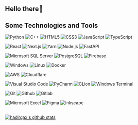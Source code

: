 ## Hello there👋

## Some Technologies and Tools

![Python](https://img.shields.io/badge/Python-%23ffffff.svg?logo=Python&logoColor=3776ab&style=flat)
![C++](https://img.shields.io/badge/C++-%23ffffff.svg?logo=cplusplus&logoColor=00599c&style=flat)
![HTML5](https://img.shields.io/badge/HTML-%23ffffff.svg?logo=HTML5&style=flat)
![CSS3](https://img.shields.io/badge/CSS-%23ffffff.svg?logo=CSS3&logoColor=1572b6&style=flat)
![JavaScript](https://img.shields.io/badge/JavaScript-%23ffffff.svg?logo=JavaScript&logoColor=f7df1e&style=flat)
![TypeScript](https://img.shields.io/badge/TypeScript-%23ffffff.svg?logo=TypeScript&logoColor=3178c6&style=flat)

![React](https://img.shields.io/badge/React-%23ffffff.svg?logo=React&logoColor=61daab&style=flat)
![Next.js](https://img.shields.io/badge/Next.js-%23ffffff.svg?logo=Next.js&logoColor=000&style=flat)
![Yarn](https://img.shields.io/badge/Yarn-%23ffffff.svg?logo=Yarn&logoColor=2c8ebb&style=flat)
![Node.js](https://img.shields.io/badge/Node.js-%23ffffff.svg?logo=Node.js&logoColor=393&style=flat)
![FastAPI](https://img.shields.io/badge/FastAPI-%23ffffff.svg?logo=FastAPI&logoColor=009688&style=flat)

![Microsoft SQL Server](https://img.shields.io/badge/Microsoft%20SQL%20Server-%23ffffff.svg?logo=microsoftsqlserver&logoColor=cc2927&style=flat)
![PostgreSQL](https://img.shields.io/badge/PostgreSQL-%23ffffff.svg?logo=PostgreSQL&logoColor=336791&style=flat)
![Firebase](https://img.shields.io/badge/Firebase-%23ffffff.svg?logo=Firebase&logoColor=ffca28&style=flat)

![Windows](https://img.shields.io/badge/Windows-%23ffffff.svg?logo=Windows&logoColor=0078d6&style=flat)
![Linux](https://img.shields.io/badge/Linux-%23ffffff.svg?logo=Linux&logoColor=000&style=flat)
![Docker](https://img.shields.io/badge/Docker-%23ffffff.svg?logo=Docker&logoColor=2496ed&style=flat)

![AWS](https://img.shields.io/badge/AWS-%23ffffff.svg?logo=Amazon%20AWS&logoColor=232f3e&style=flat)
![Cloudflare](https://img.shields.io/badge/Cloudflare-%23ffffff.svg?logo=Cloudflare&logoColor=f38020&style=flat)

![Visual Studio Code](https://img.shields.io/badge/Visual%20Studio%20Code-%23ffffff.svg?logo=visualstudiocode&logoColor=007ACC&style=flat)
![PyCharm](https://img.shields.io/badge/PyCharm-%23ffffff.svg?logo=pycharm&logoColor=000&style=flat)
![CLion](https://img.shields.io/badge/CLion-%23ffffff.svg?logo=CLion&logoColor=000&style=flat)
![Windows Terminal](https://img.shields.io/badge/Windows%20Terminal-%23ffffff.svg?logo=windowsterminal&logoColor=4D4D4D&style=flat)

![Git](https://img.shields.io/badge/Git-%23ffffff.svg?logo=git&logoColor=f05032&style=flat)
![Github](https://img.shields.io/badge/Github-%23ffffff.svg?logo=github&logoColor=181717&style=flat)
![Gitlab](https://img.shields.io/badge/Gitlab-%23ffffff.svg?logo=gitlab&logoColor=FCA121&style=flat)

![Microsoft Excel](https://img.shields.io/badge/Microsoft%20Excel-%23ffffff.svg?logo=microsoftexcel&logoColor=217346&style=flat)
![Figma](https://img.shields.io/badge/Figma-%23ffffff.svg?logo=figma&logoColor=f24e1e&style=flat)
![Inkscape](https://img.shields.io/badge/Inkscape-%23ffffff.svg?logo=inkscape&logoColor=000&style=flat)

<br>
<!---
  if you have forked this to use on your profile,
  Change the `github-readme-stats.anuraghazra1.vercel.app` to `github-readme-stats.vercel.app`
--->

<a href="https://github.com/hadirgax">
  <img align="center" src="https://github-readme-stats.vercel.app/api?username=hadirgax&show_icons=true&include_all_commits=true&theme=material-palenight" alt="hadirgax's github stats" />
</a>
